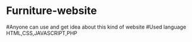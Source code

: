 # Furniture-website
#Anyone can use and get idea about this kind of website
#Used language HTML,CSS,JAVASCRIPT,PHP 
